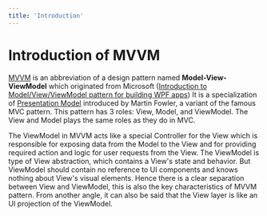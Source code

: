 ```yaml
---
title: 'Introduction'
---
```


# Introduction of MVVM

[MVVM](http://msdn.microsoft.com/en-us/magazine/dd419663.aspx) is an abbreviation of a design pattern named **Model-View-ViewModel** which originated from Microsoft ([Introduction to Model/View/ViewModel pattern for building WPF apps](http://blogs.msdn.com/b/johngossman/archive/2005/10/08/478683.aspx)) It is a specialization of [Presentation Model](http://martinfowler.com/eaaDev/PresentationModel.html) introduced by Martin Fowler, a variant of the famous MVC pattern. This pattern has 3 roles: View, Model, and ViewModel. The View and Model plays the same roles as they do in MVC.

The ViewModel in MVVM acts like a special Controller for the View which is responsible for exposing data from the Model to the View and for providing required action and logic for user requests from the View. The ViewModel is type of View abstraction, which contains a View's state and behavior. But ViewModel should contain no reference to UI components and knows nothing about View's visual elements. Hence there is a clear separation between View and ViewModel, this is also the key characteristics of MVVM pattern. From another angle, it can also be said that the View layer is like an UI projection of the ViewModel.